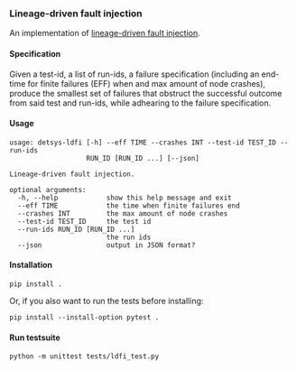 ### Lineage-driven fault injection

An implementation of [lineage-driven fault
injection](https://dl.acm.org/doi/10.1145/2723372.2723711).

#### Specification

Given a test-id, a list of run-ids, a failure specification (including an
end-time for finite failures (EFF) when and max amount of node crashes), produce
the smallest set of failures that obstruct the successful outcome from said test
and run-ids, while adhearing to the failure specification.

#### Usage

```
usage: detsys-ldfi [-h] --eff TIME --crashes INT --test-id TEST_ID --run-ids
                   RUN_ID [RUN_ID ...] [--json]

Lineage-driven fault injection.

optional arguments:
  -h, --help            show this help message and exit
  --eff TIME            the time when finite failures end
  --crashes INT         the max amount of node crashes
  --test-id TEST_ID     the test id
  --run-ids RUN_ID [RUN_ID ...]
                        the run ids
  --json                output in JSON format?
```

#### Installation

```
pip install .
```

Or, if you also want to run the tests before installing:

```
pip install --install-option pytest .
```

#### Run testsuite

```
python -m unittest tests/ldfi_test.py
```
